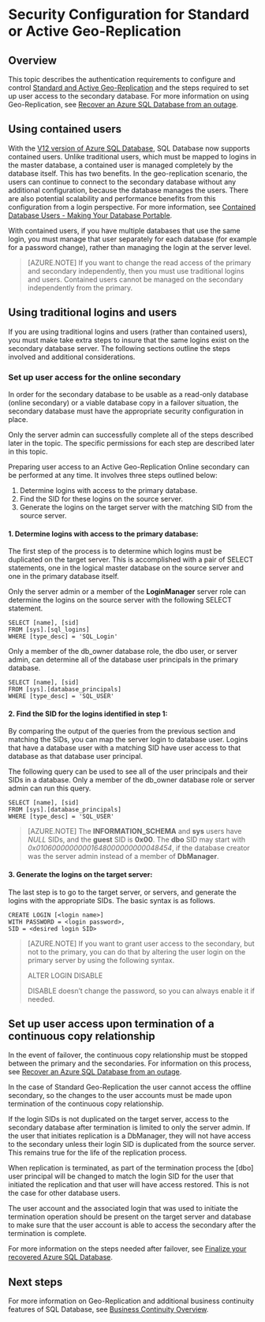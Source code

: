 <properties
	pageTitle="Security Configuration for Standard or Active Geo-Replication"
	description="This topic explains security considerations for managing Standard or Active Geo-Replication scenarios for SQL Database."
	services="sql-database"
	documentationCenter="na"
	authors="rothja"
	manager="jeffreyg"
	editor="monicar" />


<tags
	ms.service="sql-database"
	ms.devlang="na"
	ms.topic="article"
	ms.tgt_pltfrm="na"
	ms.workload="data-management"
	ms.date="10/22/2015"
	ms.author="jroth" />

# Security Configuration for Standard or Active Geo-Replication

## Overview
This topic describes the authentication requirements to configure and control [Standard and Active Geo-Replication](sql-database-geo-replication-overview.md) and the steps required to set up user access to the secondary database. For more information on using Geo-Replication, see [Recover an Azure SQL Database from an outage](sql-database-disaster-recovery.md).

## Using contained users
With the [V12 version of Azure SQL Database](sql-database-v12-whats-new.md), SQL Database now supports contained users. Unlike traditional users, which must be mapped to logins in the master database, a contained user is managed completely by the database itself. This has two benefits. In the geo-replication scenario, the users can continue to connect to the secondary database without any additional configuration, because the database manages the users. There are also potential scalability and performance benefits from this configuration from a login perspective. For more information, see [Contained Database Users - Making Your Database Portable](https://msdn.microsoft.com/library/ff929188.aspx). 

With contained users, if you have multiple databases that use the same login, you must manage that user separately for each database (for example for a password change), rather than managing the login at the server level.

>[AZURE.NOTE] If you want to change the read access of the primary and secondary independently, then you must use traditional logins and users. Contained users  cannot be managed on the secondary independently from the primary.

## Using traditional logins and users
If you are using traditional logins and users (rather than contained users), you must make take extra steps to insure that the same logins exist on the secondary database server. The following sections outline the steps involved and additional considerations.

### Set up user access for the online secondary
In order for the secondary database to be usable as a read-only database (online secondary) or a viable database copy in a failover situation, the secondary database must have the appropriate security configuration in place.

Only the server admin can successfully complete all of the steps described later in the topic. The specific permissions for each step are described later in this topic.

Preparing user access to an Active Geo-Replication Online secondary can be performed at any time. It involves three steps outlined below:

1. Determine logins with access to the primary database.
2. Find the SID for these logins on the source server.
3. Generate the logins on the target server with the matching SID from the source server.

#### 1. Determine logins with access to the primary database:
The first step of the process is to determine which logins must be duplicated on the target server. This is accomplished with a pair of SELECT statements, one in the logical master database on the source server and one in the primary database itself.

Only the server admin or a member of the **LoginManager** server role can determine the logins on the source server with the following SELECT statement. 

	SELECT [name], [sid] 
	FROM [sys].[sql_logins] 
	WHERE [type_desc] = 'SQL_Login'

Only a member of the db_owner database role, the dbo user, or server admin, can determine all of the database user principals in the primary database.

	SELECT [name], [sid]
	FROM [sys].[database_principals]
	WHERE [type_desc] = 'SQL_USER'

#### 2. Find the SID for the logins identified in step 1:
By comparing the output of the queries from the previous section and matching the SIDs, you can map the server login to database user. Logins that have a database user with a matching SID have user access to that database as that database user principal. 

The following query can be used to see all of the user principals and their SIDs in a database. Only a member of the db_owner database role or server admin can run this query.

	SELECT [name], [sid]
	FROM [sys].[database_principals]
	WHERE [type_desc] = 'SQL_USER'

>[AZURE.NOTE] The **INFORMATION_SCHEMA** and **sys** users have *NULL* SIDs, and the **guest** SID is **0x00**. The **dbo** SID may start with *0x01060000000001648000000000048454*, if the database creator was the server admin instead of a member of **DbManager**.

#### 3. Generate the logins on the target server:
The last step is to go to the target server, or servers, and generate the logins with the appropriate SIDs. The basic syntax is as follows.

	CREATE LOGIN [<login name>]
	WITH PASSWORD = <login password>,
	SID = <desired login SID>

>[AZURE.NOTE] If you want to grant user access to the secondary, but not to the primary, you can do that by altering the user login on the primary server by using the following syntax.
>
>ALTER LOGIN <login name> DISABLE
>
>DISABLE doesn’t change the password, so you can always enable it if needed.

## Set up user access upon termination of a continuous copy relationship
In the event of failover, the continuous copy relationship must be stopped between the primary and the secondaries. For information on this process, see [Recover an Azure SQL Database from an outage](sql-database-disaster-recovery.md).

In the case of Standard Geo-Replication the user cannot access the offline secondary, so the changes to the user accounts must be made upon termination of the continuous copy relationship.

If the login SIDs is not duplicated on the target server, access to the secondary database after termination is limited to only the server admin. If the user that initiates replication is a DbManager, they will not have access to the secondary unless their login SID is duplicated from the source server. This remains true for the life of the replication process.

When replication is terminated, as part of the termination process the [dbo] user principal will be changed to match the login SID for the user that initiated the replication and that user will have access restored. This is not the case for other database users.

The user account and the associated login that was used to initiate the termination operation should be present on the target server and database to make sure that the user account is able to access the secondary after the termination is complete.

For more information on the steps needed after failover, see [Finalize your recovered Azure SQL Database](sql-database-recovered-finalize.md).

## Next steps
For more information on Geo-Replication and additional business continuity features of SQL Database, see [Business Continuity Overview](sql-database-business-continuity.md).
